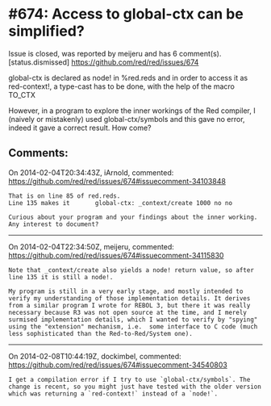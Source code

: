 
#674: Access to global-ctx can be simplified?
================================================================================
Issue is closed, was reported by meijeru and has 6 comment(s).
[status.dismissed]
<https://github.com/red/red/issues/674>

global-ctx is declared as node! in %red.reds and in order to access it as red-context!, a type-cast has to be done, with the help of the macro TO_CTX

However, in a program to explore the inner workings of the Red compiler, I (naively or mistakenly) used global-ctx/symbols and this gave no error, indeed it gave a correct result. How come?



Comments:
--------------------------------------------------------------------------------

On 2014-02-04T20:34:43Z, iArnold, commented:
<https://github.com/red/red/issues/674#issuecomment-34103848>

    That is on line 85 of red.reds. 
    Line 135 makes it       global-ctx: _context/create 1000 no no
    
    Curious about your program and your findings about the inner working. Any interest to document?

--------------------------------------------------------------------------------

On 2014-02-04T22:34:50Z, meijeru, commented:
<https://github.com/red/red/issues/674#issuecomment-34115830>

    Note that _context/create also yields a node! return value, so after line 135 it is still a node!.
    
    My program is still in a very early stage, and mostly intended to verify my understanding of those implementation details. It derives from a similar program I wrote for REBOL 3, but there it was really necessary because R3 was not open source at the time, and I merely surmised implementation details, which I wanted to verify by "spying"  using the "extension" mechanism, i.e.  some interface to C code (much less sophisticated than the Red-to-Red/System one).

--------------------------------------------------------------------------------

On 2014-02-08T10:44:19Z, dockimbel, commented:
<https://github.com/red/red/issues/674#issuecomment-34540803>

    I get a compilation error if I try to use `global-ctx/symbols`. The change is recent, so you might just have tested with the older version which was returning a `red-context!` instead of a `node!`.

